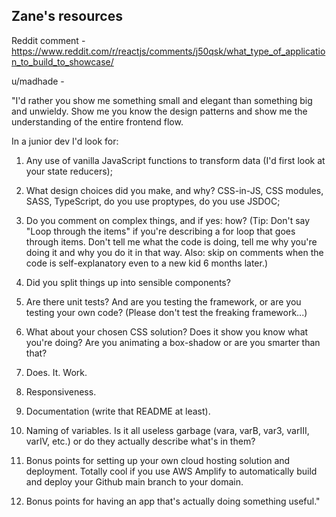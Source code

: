 ## Zane's resources

Reddit comment -
https://www.reddit.com/r/reactjs/comments/j50qsk/what_type_of_application_to_build_to_showcase/

u/madhade -

"I'd rather you show me something small and elegant than something big and unwieldy. Show me you know the design patterns and show me the understanding of the entire frontend flow.

In a junior dev I'd look for:

1. Any use of vanilla JavaScript functions to transform data (I'd first look at your state reducers);

2. What design choices did you make, and why? CSS-in-JS, CSS modules, SASS, TypeScript, do you use proptypes, do you use JSDOC;

3. Do you comment on complex things, and if yes: how? (Tip: Don't say "Loop through the items" if you're describing a for loop that goes through items. Don't tell me what the code is doing, tell me why you're doing it and why you do it in that way. Also: skip on comments when the code is self-explanatory even to a new kid 6 months later.)

4. Did you split things up into sensible components?

5. Are there unit tests? And are you testing the framework, or are you testing your own code? (Please don't test the freaking framework...)

6. What about your chosen CSS solution? Does it show you know what you're doing? Are you animating a box-shadow or are you smarter than that?

7. Does. It. Work.

8. Responsiveness.

9. Documentation (write that README at least).

10. Naming of variables. Is it all useless garbage (vara, varB, var3, varIII, varIV, etc.) or do they actually describe what's in them?

11. Bonus points for setting up your own cloud hosting solution and deployment. Totally cool if you use AWS Amplify to automatically build and deploy your Github main branch to your domain.

12. Bonus points for having an app that's actually doing something useful."
